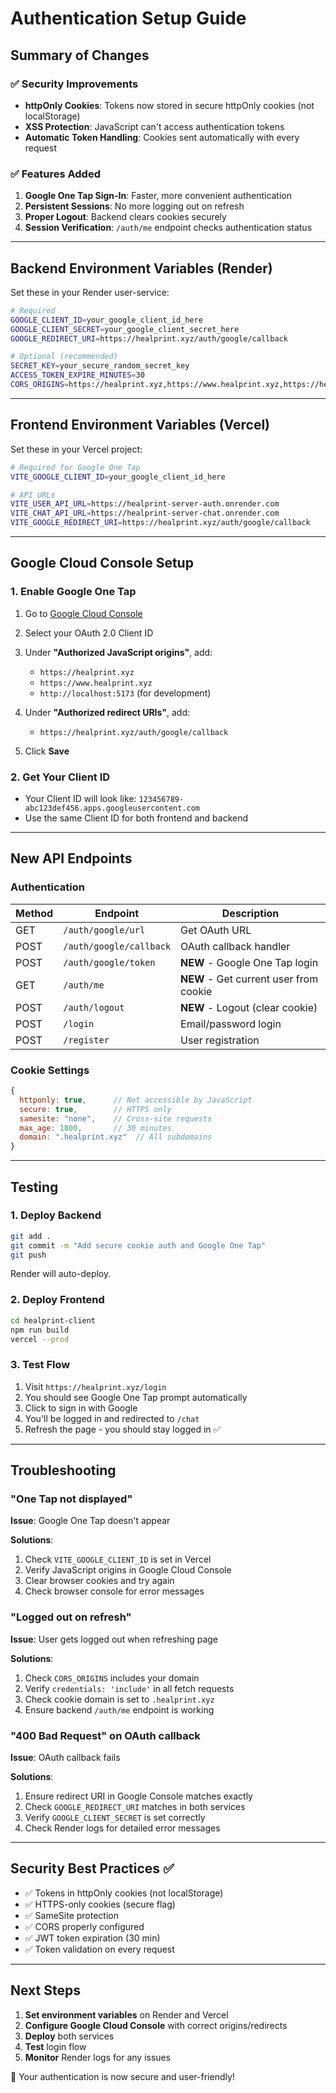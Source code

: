 # Authentication Setup Guide

## Summary of Changes

### ✅ Security Improvements
- **httpOnly Cookies**: Tokens now stored in secure httpOnly cookies (not localStorage)
- **XSS Protection**: JavaScript can't access authentication tokens
- **Automatic Token Handling**: Cookies sent automatically with every request

### ✅ Features Added
1. **Google One Tap Sign-In**: Faster, more convenient authentication
2. **Persistent Sessions**: No more logging out on refresh
3. **Proper Logout**: Backend clears cookies securely
4. **Session Verification**: `/auth/me` endpoint checks authentication status

---

## Backend Environment Variables (Render)

Set these in your Render user-service:

```bash
# Required
GOOGLE_CLIENT_ID=your_google_client_id_here
GOOGLE_CLIENT_SECRET=your_google_client_secret_here
GOOGLE_REDIRECT_URI=https://healprint.xyz/auth/google/callback

# Optional (recommended)
SECRET_KEY=your_secure_random_secret_key
ACCESS_TOKEN_EXPIRE_MINUTES=30
CORS_ORIGINS=https://healprint.xyz,https://www.healprint.xyz,https://healprint.vercel.app
```

---

## Frontend Environment Variables (Vercel)

Set these in your Vercel project:

```bash
# Required for Google One Tap
VITE_GOOGLE_CLIENT_ID=your_google_client_id_here

# API URLs
VITE_USER_API_URL=https://healprint-server-auth.onrender.com
VITE_CHAT_API_URL=https://healprint-server-chat.onrender.com
VITE_GOOGLE_REDIRECT_URI=https://healprint.xyz/auth/google/callback
```

---

## Google Cloud Console Setup

### 1. Enable Google One Tap

1. Go to [Google Cloud Console](https://console.cloud.google.com/apis/credentials)
2. Select your OAuth 2.0 Client ID
3. Under **"Authorized JavaScript origins"**, add:
   - `https://healprint.xyz`
   - `https://www.healprint.xyz`
   - `http://localhost:5173` (for development)

4. Under **"Authorized redirect URIs"**, add:
   - `https://healprint.xyz/auth/google/callback`

5. Click **Save**

### 2. Get Your Client ID

- Your Client ID will look like: `123456789-abc123def456.apps.googleusercontent.com`
- Use the same Client ID for both frontend and backend

---

## New API Endpoints

### Authentication

| Method | Endpoint | Description |
|--------|----------|-------------|
| GET | `/auth/google/url` | Get OAuth URL |
| POST | `/auth/google/callback` | OAuth callback handler |
| POST | `/auth/google/token` | **NEW** - Google One Tap login |
| GET | `/auth/me` | **NEW** - Get current user from cookie |
| POST | `/auth/logout` | **NEW** - Logout (clear cookie) |
| POST | `/login` | Email/password login |
| POST | `/register` | User registration |

### Cookie Settings

```javascript
{
  httponly: true,      // Not accessible by JavaScript
  secure: true,        // HTTPS only
  samesite: "none",    // Cross-site requests
  max_age: 1800,       // 30 minutes
  domain: ".healprint.xyz"  // All subdomains
}
```

---

## Testing

### 1. Deploy Backend
```bash
git add .
git commit -m "Add secure cookie auth and Google One Tap"
git push
```
Render will auto-deploy.

### 2. Deploy Frontend
```bash
cd healprint-client
npm run build
vercel --prod
```

### 3. Test Flow
1. Visit `https://healprint.xyz/login`
2. You should see Google One Tap prompt automatically
3. Click to sign in with Google
4. You'll be logged in and redirected to `/chat`
5. Refresh the page - you should stay logged in ✅

---

## Troubleshooting

### "One Tap not displayed"

**Issue**: Google One Tap doesn't appear

**Solutions**:
1. Check `VITE_GOOGLE_CLIENT_ID` is set in Vercel
2. Verify JavaScript origins in Google Cloud Console
3. Clear browser cookies and try again
4. Check browser console for error messages

### "Logged out on refresh"

**Issue**: User gets logged out when refreshing page

**Solutions**:
1. Check `CORS_ORIGINS` includes your domain
2. Verify `credentials: 'include'` in all fetch requests
3. Check cookie domain is set to `.healprint.xyz`
4. Ensure backend `/auth/me` endpoint is working

### "400 Bad Request" on OAuth callback

**Issue**: OAuth callback fails

**Solutions**:
1. Ensure redirect URI in Google Console matches exactly
2. Check `GOOGLE_REDIRECT_URI` matches in both services
3. Verify `GOOGLE_CLIENT_SECRET` is set correctly
4. Check Render logs for detailed error messages

---

## Security Best Practices ✅

- ✅ Tokens in httpOnly cookies (not localStorage)
- ✅ HTTPS-only cookies (secure flag)
- ✅ SameSite protection
- ✅ CORS properly configured
- ✅ JWT token expiration (30 min)
- ✅ Token validation on every request

---

## Next Steps

1. **Set environment variables** on Render and Vercel
2. **Configure Google Cloud Console** with correct origins/redirects
3. **Deploy** both services
4. **Test** login flow
5. **Monitor** Render logs for any issues

🎉 Your authentication is now secure and user-friendly!

